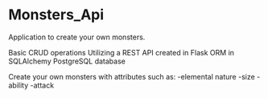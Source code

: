 # Monsters_Api
Application to create your own monsters.

Basic CRUD operations
Utilizing a REST API created in Flask
ORM in SQLAlchemy
PostgreSQL database

Create your own monsters with attributes such as:
-elemental nature
-size
-ability
-attack
